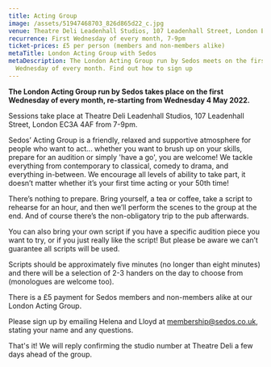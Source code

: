 ```yaml
---
title: Acting Group
image: /assets/51947468703_826d865d22_c.jpg
venue: Theatre Deli Leadenhall Studios, 107 Leadenhall Street, London EC3A 4AF
recurrence: First Wednesday of every month, 7-9pm
ticket-prices: £5 per person (members and non-members alike)
metaTitle: London Acting Group with Sedos
metaDescription: The London Acting Group run by Sedos meets on the first
  Wednesday of every month. Find out how to sign up
---
```

**The London Acting Group run by Sedos takes place on the first Wednesday of every month, re-starting from Wednesday 4 May 2022.** 

Sessions take place at Theatre Deli Leadenhall Studios, 107 Leadenhall Street, London EC3A 4AF from 7-9pm.

Sedos’ Acting Group is a friendly, relaxed and supportive atmosphere for people who want to act... whether you want to brush up on your skills, prepare for an audition or simply 'have a go', you are welcome! We tackle everything from contemporary to classical, comedy to drama, and everything in-between. We encourage all levels of ability to take part, it doesn’t matter whether it’s your first time acting or your 50th time! 

There’s nothing to prepare. Bring yourself, a tea or coffee, take a script to rehearse for an hour, and then we’ll perform the scenes to the group at the end. And of course there’s the non-obligatory trip to the pub afterwards. 

You can also bring your own script if you have a specific audition piece you want to try, or if you just really like the script! But please be aware we can’t guarantee all scripts will be used. 

Scripts should be approximately five minutes (no longer than eight minutes) and there will be a selection of 2-3 handers on the day to choose from (monologues are welcome too).

There is a £5 payment for Sedos members and non-members alike at our London Acting Group. 

Please sign up by emailing Helena and Lloyd at [membership@sedos.co.uk](mailto:[membership@sedos.co.uk](<>)), stating your name and any questions. 

That's it! We will reply confirming the studio number at Theatre Deli a few days ahead of the group.